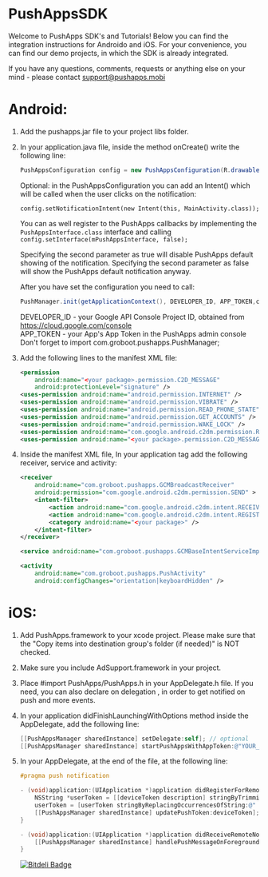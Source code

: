 PushAppsSDK
===========

Welcome to PushApps SDK's and Tutorials!
Below you can find the integration instructions for Androido and iOS.
For your convenience, you can find our demo projects, in which the SDK is already integrated.

If you have any questions, comments, requests or anything else on your mind - please contact [support@pushapps.mobi](mailto:support@pushapps.mobi)

Android:
========

1. Add the pushapps.jar file to your project libs folder.
2. In your application.java file, inside the method onCreate() write the following line:
    
    ```java
	PushAppsConfiguration config = new PushAppsConfiguration(R.drawable.notification_icon);
    ``` 
    Optional: in the PushAppsConfiguration you can add an Intent() which will be called when the user clicks on the notification:    
    ```
    config.setNotificationIntent(new Intent(this, MainActivity.class));
    ```
    You can as well register to the PushApps callbacks by implementing the ```PushAppsInterface.class``` interface and calling ```config.setInterface(mPushAppsInterface, false);```

    Specifying the second parameter as true will disable PushApps default showing of the notification.
    Specifying the second parameter as false will show the PushApps default notification anyway.

    After you have set the configuration you need to call:
    ```java
    PushManager.init(getApplicationContext(), DEVELOPER_ID, APP_TOKEN,config);
    ```
    DEVELOPER_ID - your Google API Console Project ID, obtained from https://cloud.google.com/console<br/>
    APP_TOKEN    - your App's App Token in the PushApps admin console<br/>
    Don't forget to import com.groboot.pushapps.PushManager;<br/>
    
3. Add the following lines to the manifest XML file:
    
    ```xml
    <permission
        android:name="<your package>.permission.C2D_MESSAGE"
        android:protectionLevel="signature" />
    <uses-permission android:name="android.permission.INTERNET" />
    <uses-permission android:name="android.permission.VIBRATE" />
    <uses-permission android:name="android.permission.READ_PHONE_STATE" />
    <uses-permission android:name="android.permission.GET_ACCOUNTS" />
    <uses-permission android:name="android.permission.WAKE_LOCK" />
    <uses-permission android:name="com.google.android.c2dm.permission.RECEIVE" />
    <uses-permission android:name="<your package>.permission.C2D_MESSAGE" />
    ``` 


4. Inside the manifest XML file, In your application tag add the following receiver, service and activity:

    ```xml
    <receiver
        android:name="com.groboot.pushapps.GCMBroadcastReceiver"
        android:permission="com.google.android.c2dm.permission.SEND" >
        <intent-filter>
            <action android:name="com.google.android.c2dm.intent.RECEIVE" />
            <action android:name="com.google.android.c2dm.intent.REGISTRATION" />
            <category android:name="<your package>" />
        </intent-filter>
    </receiver>
    
    <service android:name="com.groboot.pushapps.GCMBaseIntentServiceImpl" />
    
    <activity
        android:name="com.groboot.pushapps.PushActivity"
        android:configChanges="orientation|keyboardHidden" />

    ``` 

iOS:
====

1. Add PushApps.framework to your xcode project. Please make sure that the "Copy items into destination group's folder (if needed)" is NOT checked.

2. Make sure you include AdSupport.framework in your project.

3. Place #import PushApps/PushApps.h in your AppDelegate.h file. If you need, you can also declare on delegation <PushAppsDelegate>, in order to get notified on push and more events.

4. In your application didFinishLaunchingWithOptions method inside the AppDelegate, add the following line:

    ```objective-c
    [[PushAppsManager sharedInstance] setDelegate:self]; // optional
    [[PushAppsManager sharedInstance] startPushAppsWithAppToken:@"YOUR_APP_TOKEN" withLaunchOptions:launchOptions];
    ``` 
    
5. In your AppDelegate, at the end of the file, at the following line:
    
    ```objective-c
    #pragma push notification

    - (void)application:(UIApplication *)application didRegisterForRemoteNotificationsWithDeviceToken:(NSData *)deviceToken {
        NSString *userToken = [[deviceToken description] stringByTrimmingCharactersInSet:[NSCharacterSet characterSetWithCharactersInString:@"<>"]];
        userToken = [userToken stringByReplacingOccurrencesOfString:@" " withString:@""];
        [[PushAppsManager sharedInstance] updatePushToken:deviceToken];
    }
    
    - (void)application:(UIApplication *)application didReceiveRemoteNotification:(NSDictionary *)userInfo {
        [[PushAppsManager sharedInstance] handlePushMessageOnForeground:userInfo];
    }
    ```
    
    
    
    
    [![Bitdeli Badge](https://d2weczhvl823v0.cloudfront.net/PushAppsService/pushappssdk/trend.png)](https://bitdeli.com/free "Bitdeli Badge")
